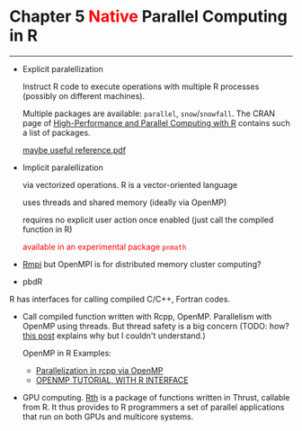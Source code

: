 # Chapter 5 <font color='red'>Native</font> Parallel Computing in R

---

- Explicit paralellization

  Instruct R code to execute operations with multiple R processes (possibly on different machines).
  
  Multiple packages are available: `parallel`, `snow`/`snowfall`. The CRAN page of [High-Performance and Parallel Computing with R](https://cran.r-project.org/web/views/HighPerformanceComputing.html) contains such a list of packages. 
  
  [maybe useful reference.pdf](http://www.labs.hpe.com/research/systems-research/R-workshop/luke-talk1.pdf) 

- Implicit paralellization

  via vectorized operations. R is a vector-oriented language
  
  uses threads and shared memory (ideally via OpenMP)

  requires no explicit user action once enabled (just call the compiled function in R)
  
  <font color='red'>available in an experimental package `pnmath`</font> 

- [Rmpi](https://bioinfomagician.wordpress.com/2013/11/25/mpi-tutorial-for-r-rmpi/) but OpenMPI is for distributed memory cluster computing?

- pbdR

R has interfaces for calling compiled C/C++, Fortran codes. 

- Call compiled function written with Rcpp, OpenMP. Parallelism with OpenMP using threads. But thread safety is a big concern (TODO: how? [this post](https://wrathematics.github.io/RparallelGuide/#r-and-thread-safety) explains why but I couldn't understand.)

  OpenMP in R Examples:

    - [Parallelization in rcpp via OpenMP](https://wbnicholson.wordpress.com/2014/07/10/parallelization-in-rcpp-via-openmp/)
    - [OPENMP TUTORIAL, WITH R INTERFACE](https://matloff.wordpress.com/2015/01/16/openmp-tutorial-with-r-interface/)

- GPU computing. [Rth](https://github.com/Rth-org/Rth) is a package of functions written in Thrust, callable from R. It thus provides to R programmers a set of parallel applications that run on both GPUs and multicore systems.